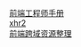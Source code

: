 [前端工程师手册](https://leohxj.gitbooks.io/front-end-database/content/appendix/js-library.html)  
[xhr2](https://www.html5rocks.com/zh/tutorials/file/xhr2/)   
[前端跨域资源整理](https://qiutc.me/post/cross-domain-collections.html)  